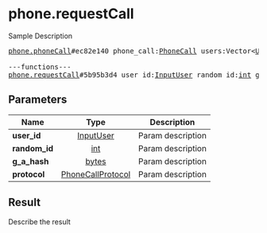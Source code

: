 # phone.requestCall

Sample Description

<pre>
<a href="../constructor/phone.phoneCall">phone.phoneCall</a>#ec82e140 phone_call:<a href="../type/PhoneCall.md">PhoneCall</a> users:Vector&lt;<a href="../type/User.md">User</a>&gt; = <a href="../type/phone.PhoneCall.md">phone.PhoneCall</a>;

---functions---
<a href="../method/phone.requestCall.md">phone.requestCall</a>#5b95b3d4 user_id:<a href="../type/InputUser.md">InputUser</a> random_id:<a href="../type/int.md">int</a> g_a_hash:<a href="../type/bytes.md">bytes</a> protocol:<a href="../type/PhoneCallProtocol.md">PhoneCallProtocol</a> = <a href="../type/phone.PhoneCall.md">phone.PhoneCall</a>;
</pre>

## Parameters

| Name | Type | Description |
|------|:----:|-------------|
| **user_id** | [InputUser](../type/InputUser.md) | Param description |
| **random_id** | [int](../type/int.md) | Param description |
| **g_a_hash** | [bytes](../type/bytes.md) | Param description |
| **protocol** | [PhoneCallProtocol](../type/PhoneCallProtocol.md) | Param description |

## Result

Describe the result

